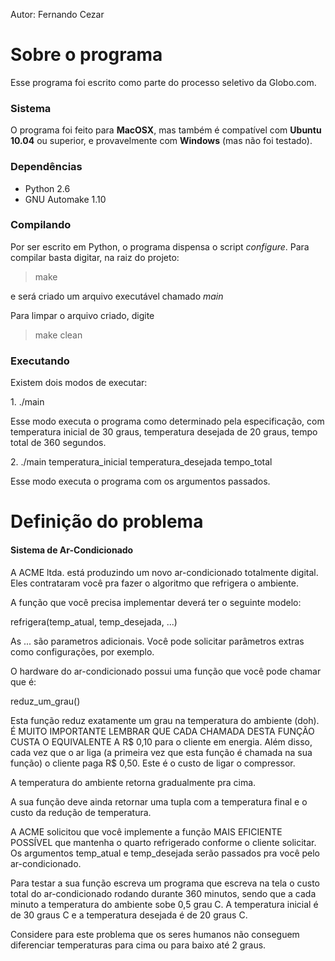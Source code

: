 Autor: Fernando Cezar

# Sobre o programa #
Esse programa foi escrito como parte do processo seletivo da Globo.com.

### Sistema ###
O programa foi feito para **MacOSX**, mas também é compatível com **Ubuntu 10.04** ou superior, e provavelmente com **Windows** (mas não foi testado).

### Dependências ###
* Python 2.6
* GNU Automake 1.10

### Compilando ###
Por ser escrito em Python, o programa dispensa o script _configure_.
Para compilar basta digitar, na raiz do projeto:

>make

e será criado um arquivo executável chamado _main_

Para limpar o arquivo criado, digite

> make clean

### Executando ###
Existem dois modos de executar:

1\. ./main

Esse modo executa o programa como determinado pela especificação, com temperatura inicial de 30 graus, temperatura desejada de 20 graus, tempo total de 360 segundos.

2\. ./main temperatura\_inicial temperatura\_desejada tempo\_total

Esse modo executa o programa com os argumentos passados.

# Definição do problema #

#### Sistema de Ar-Condicionado ####

A ACME ltda. está produzindo um novo ar-condicionado totalmente
digital. Eles contrataram você pra fazer o algoritmo que refrigera o
ambiente.

A função que você precisa implementar deverá ter o seguinte modelo:

refrigera(temp\_atual, temp\_desejada, ...)

As ... são parametros adicionais. Você pode solicitar parâmetros
extras como configurações, por exemplo.

O hardware do ar-condicionado possui uma função que você pode chamar que é:

reduz\_um\_grau()

Esta função reduz exatamente um grau na temperatura do ambiente (doh).
É MUITO IMPORTANTE LEMBRAR QUE CADA CHAMADA DESTA FUNÇÃO CUSTA O
EQUIVALENTE A R$ 0,10 para o cliente em energia. Além disso, cada vez
que o ar liga (a primeira vez que esta função é chamada na sua função)
o cliente paga R$ 0,50. Este é o custo de ligar o compressor.

A temperatura do ambiente retorna gradualmente pra cima.

A sua função deve ainda retornar uma tupla com a temperatura final e o
custo da redução de temperatura.

A ACME solicitou que você implemente a função MAIS EFICIENTE POSSÍVEL
que mantenha o quarto refrigerado conforme o cliente solicitar. Os
argumentos temp_atual e temp_desejada serão passados pra você pelo
ar-condicionado.

Para testar a sua função escreva um programa que escreva na tela o
custo total do ar-condicionado rodando durante 360 minutos, sendo que
a cada minuto a temperatura do ambiente sobe 0,5 grau C. A temperatura
inicial é de 30 graus C e a temperatura desejada é de 20 graus C.

Considere para este problema que os seres humanos não conseguem diferenciar temperaturas para cima ou para baixo até 2 graus.
